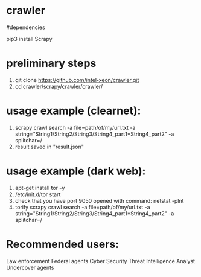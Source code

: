 # crawler

#dependencies

pip3 install Scrapy

# preliminary steps 

1. git clone https://github.com/intel-xeon/crawler.git
2. cd  crawler/scrapy/crawler/crawler/ 


# usage example (clearnet):


1. scrapy  crawl search  -a file=path/of/my/url.txt -a string="String1/String2/String3/String4_part1\*String4_part2" -a splitchar=/ 
2. result saved in "result.json"


# usage example (dark web):

1. apt-get install tor -y
2. /etc/init.d/tor start
3. check that you have port 9050 opened with command: netstat -plnt
4. torify scrapy  crawl search -a file=path/of/my/url.txt -a string="String1/String2/String3/String4_part1\*String4_part2" -a splitchar=/


# Recommended users:

Law enforcement
Federal agents
Cyber Security Threat Intelligence Analyst
Undercover agents
